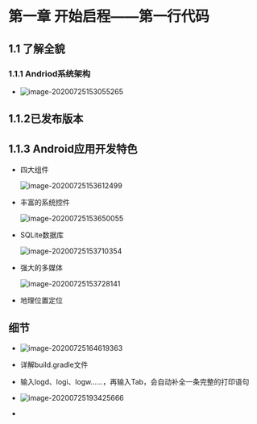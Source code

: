 # 第一章 开始启程——第一行代码

## 1.1 了解全貌

### 1.1.1 Andriod系统架构

+ ![image-20200725153055265](C:\Users\15200\AppData\Roaming\Typora\typora-user-images\image-20200725153055265.png)

## 1.1.2已发布版本

## 1.1.3 Android应用开发特色

+ 四大组件

  ![image-20200725153612499](C:\Users\15200\AppData\Roaming\Typora\typora-user-images\image-20200725153612499.png)

+ 丰富的系统控件

  ![image-20200725153650055](C:\Users\15200\AppData\Roaming\Typora\typora-user-images\image-20200725153650055.png)

+ SQLite数据库

  ![image-20200725153710354](C:\Users\15200\AppData\Roaming\Typora\typora-user-images\image-20200725153710354.png)

+ 强大的多媒体

  ![image-20200725153728141](C:\Users\15200\AppData\Roaming\Typora\typora-user-images\image-20200725153728141.png)

+ 地理位置定位

  

## 细节

+ ![image-20200725164619363](C:\Users\15200\AppData\Roaming\Typora\typora-user-images\image-20200725164619363.png)
+ 详解build.gradle文件

+ 输入logd、logi、logw......，再输入Tab，会自动补全一条完整的打印语句
+ ![image-20200725193425666](C:\Users\15200\AppData\Roaming\Typora\typora-user-images\image-20200725193425666.png)
+ 